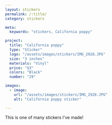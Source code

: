 ```yaml
---
layout: stickers
permalink: /:title/
category: stickers

meta:
  keywords: "stickers, California poppy"

project:
  title: "California poppy"
  type: "Sticker"
  logo: "/assets/images/stickers/IMG_2928.JPG"
  size: "3 inches"
  materials: "Vinyl"
  price: "$3"
  colors: "Black"
  number: "29"

images:
  - image:
    url: "/assets/images/stickers/IMG_2928.JPG"
    alt: "California poppy sticker"

---
```

<p>This is one of many stickers I've made!</p>
